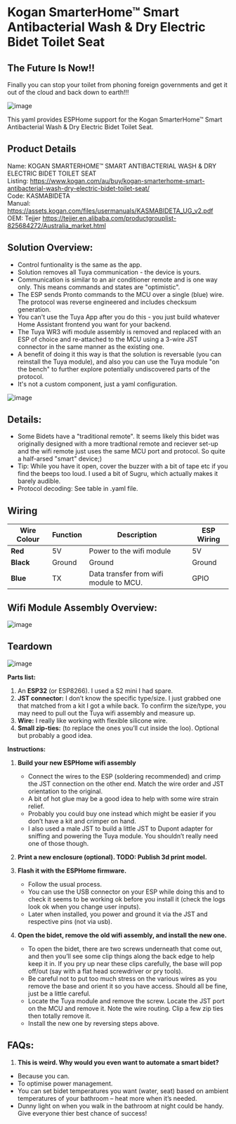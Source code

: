 # Kogan SmarterHome™ Smart Antibacterial Wash & Dry Electric Bidet Toilet Seat

## The Future Is Now!!
Finally you can stop your toilet from phoning foreign governments and get it out of the cloud and back down to earth!!!

![image](https://github.com/OkhammahkO/esphome_my_custom_components/assets/43776617/56a7c8f8-5434-4a4c-9929-c24bfa4aeb5f)
 
This yaml provides ESPHome support for the Kogan SmarterHome™ Smart Antibacterial Wash & Dry Electric Bidet Toilet Seat.

## Product Details
Name:      KOGAN SMARTERHOME™ SMART ANTIBACTERIAL WASH & DRY ELECTRIC BIDET TOILET SEAT  
Listing:   https://www.kogan.com/au/buy/kogan-smarterhome-smart-antibacterial-wash-dry-electric-bidet-toilet-seat/  
Code:      KASMABIDETA  
Manual:    https://assets.kogan.com/files/usermanuals/KASMABIDETA_UG_v2.pdf  
OEM:       Tejjer https://tejjer.en.alibaba.com/productgrouplist-825684272/Australia_market.html  

## Solution Overview:
* Control funtionality is the same as the app.
* Solution removes all Tuya communication - the device is yours.
* Communication is similar to an air conditioner remote and is one way only. This means commands and states are "optimistic".
* The ESP sends Pronto commands to the MCU over a single (blue) wire. The protocol was reverse engineered and includes checksum generation. 
* You can't use the Tuya App after you do this - you just build whatever Home Assistant frontend you want for your backend.
* The Tuya WR3 wifi module assembly is removed and replaced with an ESP of choice and re-attached to the MCU using a 3-wire JST connector in the same manner as the existing one.
* A benefit of doing it this way is that the solution is reversable (you can reinstall the Tuya module), and also you can use the Tuya module "on the bench" to further explore potentially undiscovered parts of the protocol.   
* It's not a custom component, just a yaml configuration.

![image](https://github.com/OkhammahkO/esphome_my_custom_components/assets/43776617/9b7b1ba4-1bef-4b2c-b360-266b64056bd5)


## Details:
* Some Bidets have a "traditional remote". It seems likely this bidet was originally designed with a more tradtional remote and reciever set-up and the wifi remote just uses the same MCU port and protocol. So quite a half-arsed "smart" device;)
* Tip: While you have it open, cover the buzzer with a bit of tape etc if you find the beeps too loud. I used a bit of Sugru, which actually makes it barely audible. 
* Protocol decoding: See table in .yaml file.

## Wiring
| **Wire Colour** | **Function** | **Description**                         |  **ESP Wiring**  |
|-----------------|--------------|-----------------------------------------|------------------|
| **Red**         | 5V           | Power to the wifi module                | 5V               |
| **Black**       | Ground       | Ground                                  | Ground           |
| **Blue**        | TX           | Data transfer from wifi module to MCU.  | GPIO             |

## Wifi Module Assembly Overview:  
![image](https://github.com/OkhammahkO/esphome_my_custom_components/assets/43776617/ab443657-ad65-4f80-bbfc-16eceab5a957)

## Teardown
![image](https://github.com/OkhammahkO/esphome_my_custom_components/assets/43776617/f63378d9-b8c1-418d-99a5-042ef7a8c15d)

**Parts list:**
1. An **ESP32** (or ESP8266). I used a S2 mini I had spare.
2. **JST connector:** I don’t know the specific type/size. I just grabbed one that matched from a kit I got a while back. To confirm the size/type, you may need to pull out the Tuya wifi assembly and measure up.
3. **Wire:** I really like working with flexible silicone wire.
4. **Small zip-ties:** (to replace the ones you’ll cut inside the loo). Optional but probably a good idea.

**Instructions:**
1. **Build your new ESPHome wifi assembly**
   - Connect the wires to the ESP (soldering recommended) and crimp the JST connection on the other end. Match the wire order and JST orientation to the original.
   - A bit of hot glue may be a good idea to help with some wire strain relief.
   - Probably you could buy one instead which might be easier if you don’t have a kit and crimper on hand.
   - I also used a male JST to build a little JST to Dupont adapter for sniffing and powering the Tuya module. You shouldn’t really need one of those though.

2. **Print a new enclosure (optional). TODO: Publish 3d print model.**

3. **Flash it with the ESPHome firmware.**
   - Follow the usual process.
   - You can use the USB connector on your ESP while doing this and to check it seems to be working ok before you install it (check the logs look ok when you change user inputs).
   - Later when installed, you power and ground it via the JST and respective pins (not via usb).

4. **Open the bidet, remove the old wifi assembly, and install the new one.**
   - To open the bidet, there are two screws underneath that come out, and then you’ll see some clip things along the back edge to help keep it in. If you pry up near these clips carefully, the base will pop off/out (say with a flat head screwdriver or pry tools).
   - Be careful not to put too much stress on the various wires as you remove the base and orient it so you have access. Should all be fine, just be a little careful.
   - Locate the Tuya module and remove the screw. Locate the JST port on the MCU and remove it. Note the wire routing. Clip a few zip ties then totally remove it.
   - Install the new one by reversing steps above.

## FAQs:
1.	**This is weird. Why would you even want to automate a smart bidet?**
   - Because you can.
   - To optimise power management.
   - You can set bidet temperatures you want (water, seat) based on ambient temperatures of your bathroom – heat more when it’s needed.
   - Dunny light on when you walk in the bathroom at night could be handy. Give everyone thier best chance of success!

